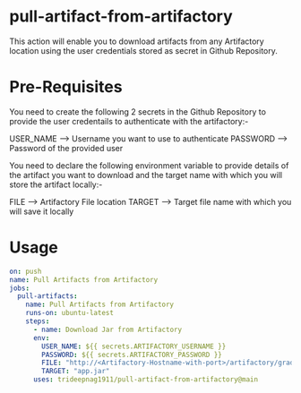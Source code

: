 # pull-artifact-from-artifactory

This action will enable you to download artifacts from any Artifactory location using the user credentials stored as secret in Github Repository.

# Pre-Requisites

You need to create the following 2 secrets in the Github Repository to provide the user credentails to authenticate with the artifactory:-

USER_NAME --> Username you want to use to authenticate
PASSWORD --> Password of the provided user

You need to declare the following environment variable to provide details of the artifact you want to download and the target name with which you will store the artifact locally:-

FILE --> Artifactory File location
TARGET --> Target file name with which you will save it locally

# Usage
```yaml
on: push
name: Pull Artifacts from Artifactory
jobs:
  pull-artifacts:
    name: Pull Artifacts from Artifactory
    runs-on: ubuntu-latest
    steps:
      - name: Download Jar from Artifactory
      env:
        USER_NAME: ${{ secrets.ARTIFACTORY_USERNAME }}
        PASSWORD: ${{ secrets.ARTIFACTORY_PASSWORD }}
        FILE: "http://<Artifactory-Hostname-with-port>/artifactory/gradle-build/app1.jar"
        TARGET: "app.jar"
      uses: trideepnag1911/pull-artifact-from-artifactory@main
```

